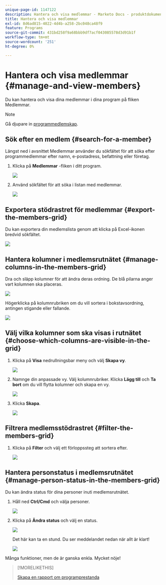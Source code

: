```yaml
---
unique-page-id: 1147122
description: Hantera och visa medlemmar - Marketo Docs - produktdokumentation
title: Hantera och visa medlemmar
exl-id: 8d6ad815-4022-4d4b-a258-2bc048ca48f9
feature: Programs
source-git-commit: 431bd258f9a68bbb9df7acf043085578d3d91b1f
workflow-type: tm+mt
source-wordcount: '251'
ht-degree: 0%

---
```


# Hantera och visa medlemmar {#manage-and-view-members}

Du kan hantera och visa dina medlemmar i dina program på fliken Medlemmar.

>[!NOTE]
>
>Gå djupare in [programmedlemskap](/help/marketo/product-docs/core-marketo-concepts/programs/creating-programs/understanding-program-membership.md).

## Sök efter en medlem {#search-for-a-member}

Längst ned i avsnittet Medlemmar använder du sökfältet för att söka efter programmedlemmar efter namn, e-postadress, befattning eller företag.

1. Klicka på **Medlemmar** -fliken i ditt program.

   ![](assets/image2014-10-1-16-3a0-3a29.png)

1. Använd sökfältet för att söka i listan med medlemmar.

   ![](assets/image2014-10-1-16-3a7-3a20.png)

## Exportera stödrastret för medlemmar {#export-the-members-grid}

Du kan exportera din medlemslista genom att klicka på Excel-ikonen bredvid sökfältet.

![](assets/image2014-10-1-16-3a9-3a55.png)

## Hantera kolumner i medlemsrutnätet {#manage-columns-in-the-members-grid}

Dra och släpp kolumner för att ändra deras ordning. De blå pilarna anger vart kolumnen ska placeras.

![](assets/image2014-10-1-16-3a25-3a30.png)

Högerklicka på kolumnrubriken om du vill sortera i bokstavsordning, antingen stigande eller fallande.

![](assets/image2014-10-1-17-3a3-3a28.png)

## Välj vilka kolumner som ska visas i rutnätet {#choose-which-columns-are-visible-in-the-grid}

1. Klicka på **Visa** nedrullningsbar meny och välj **Skapa vy**.

   ![](assets/image2014-10-1-16-3a32-3a43.png)

1. Namnge din anpassade vy. Välj kolumnrubriker. Klicka **Lägg till** och **Ta bort** om du vill flytta kolumner och skapa en vy.

   ![](assets/image2014-10-1-16-3a36-3a52.png)

1. Klicka **Skapa**.

   ![](assets/image2014-10-1-16-3a38-3a7.png)

## Filtrera medlemsstödrastret  {#filter-the-members-grid}

1. Klicka på **Filter** och välj ett förloppssteg att sortera efter.

   ![](assets/image2014-10-1-16-3a42-3a4.png)

## Hantera personstatus i medlemsrutnätet {#manage-person-status-in-the-members-grid}

Du kan ändra status för dina personer inuti medlemsrutnätet.

1. Håll ned **Ctrl/Cmd** och välja personer.

   ![](assets/image2014-10-1-16-3a44-3a27.png)

1. Klicka på **Ändra status** och välj en status.

   ![](assets/image2014-10-1-16-3a47-3a45.png)

   Det här kan ta en stund. Du ser meddelandet nedan när allt är klart!

   ![](assets/changestatusconfirm.png)

Många funktioner, men de är ganska enkla. Mycket nöje!

>[!MORELIKETHIS]
>
>[Skapa en rapport om programprestanda](/help/marketo/product-docs/core-marketo-concepts/programs/program-performance-report/create-a-program-performance-report.md)
